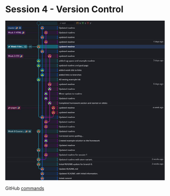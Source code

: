 # Session 4 - Version Control

![Example GitKraken Branch](./branches.JPG "Example GitKraken Branches")

GitHub [commands](https://services.github.com/on-demand/downloads/github-git-cheat-sheet.pdf "GitHub Cheat Sheet")
